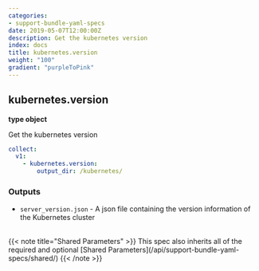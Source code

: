 ```yaml
---
categories:
- support-bundle-yaml-specs
date: 2019-05-07T12:00:00Z
description: Get the kubernetes version
index: docs
title: kubernetes.version
weight: "100"
gradient: "purpleToPink"
---
```


## kubernetes.version

**type object**

Get the kubernetes version


```yaml
collect:
  v1:
    - kubernetes.version:
        output_dir: /kubernetes/
```


### Outputs

    
- `server_version.json` - A json file containing the version information of the Kubernetes cluster


<br>
{{< note title="Shared Parameters" >}}
This spec also inherits all of the required and optional [Shared Parameters](/api/support-bundle-yaml-specs/shared/)
{{< /note >}}

  